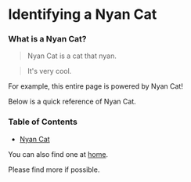 # Identifying a Nyan Cat

### What is a Nyan Cat?
>Nyan Cat is a cat that nyan.

>It's very cool.

For example, this entire page is powered by Nyan Cat!

Below is a quick reference of Nyan Cat.

### Table of Contents  
* [Nyan Cat](https://www.nyan.cat/)

You can also find one at [home](https://devstudio:1oBbB!l3Xac@dev-developer.fiserv.com/).

Please find more if possible.
